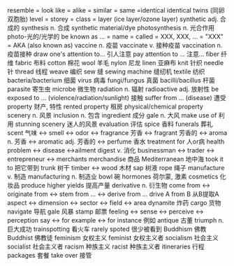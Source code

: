 resemble = look like = alike = similar = same =identical
identical twins (同卵双胞胎)
level = storey = class = layer (ice layer/ozone layer)
synthetic adj. 合成的 synthesis n. 合成
synthetic material/dye
photosynthesis n. 光合作用
photo-光的/光学的
be known as ... = name = called = XXX, XXX, ... = "XXX" = AKA (also known as)
vaccine n. 疫苗 vaccinate v. 接种疫苗 vaccination n.疫苗接种
draw one's attention to... 引人注意 pay attention to ... 注意...
fiber 纤维
fabric 布料
cotton 棉花
wool 羊毛
nylon 尼龙
linen 亚麻布
knit 针织
needle 针
thread 线程
weave 编织
sew 缝
sewing machine 缝纫机
textile 纺织
bacteria/bacterium 细菌
virus 病毒
fungi/fungus 真菌
bacilli/bacillus 杆菌
parasite 寄⽣⾍
microbe 微生物
radiation n. 辐射 radioactive adj. 放射性
be exposed to ... (violence/radiation/sunlight) 接触
suffer from … (disease) 遭受
property 财产, 特性
rented property 租房
physical/chemical property
scenery n. 风景
inclusion n. 包含
ingredient 成分
gale n. 大风
make use of 利用
stunning scenery 迷人的风景
evaluation 评估
spice 香料
funerals 葬礼
scent 气味 <-> smell <-> odor <-> fragrance 芳香 <-> fragrant 芳香的 <-> aroma n. 芳香 <-> aromatic adj. 芳香的 <-> perfume 香水
treatment for 人or病
health problem <-> disease <->ailment
digest v. 消化
businessman <-> trader <-> entrepreneur <-> merchants
merchandise 商品
Mediterranean 地中海
took it to 把它带到
trunk 树干
timber <-> wood 木材
sap 树液
rope 绳子
manufacture v. 制造 manufacturing n. 制造业
bowl 碗
hormones 荷尔蒙, 激素
cosmetics 化妆品
produce higher yields 提高产量
derivative n. 衍生物
come from <-> originate from <-> stem from ... <-> derive from ...
drive A from B 从B提取A
aspect <-> dimension <-> sector <-> field <-> area
dynamite 炸药
cargo 货物
navigate 导航
gale 风暴
stamp 邮票
feeling <-> sense <-> perceive <-> perception
say <-> for example <-> for instance 例如
antique 古董
triumph n. 巨大成功
trainspotting 看火车
rarely spoted 很少被看到
Buddhism 佛教 Buddhist 佛教徒
feminism 女权主义 feminist 女权主义者
socialism 社会主义 socialist 社会主义者
racism 种族主义 racist 种族主义者
itineraries 行程
packages 套餐
take over 接管
